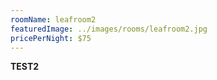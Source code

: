 ```yaml
---
roomName: leafroom2
featuredImage: ../images/rooms/leafroom2.jpg
pricePerNight: $75
---
```


**TEST2**